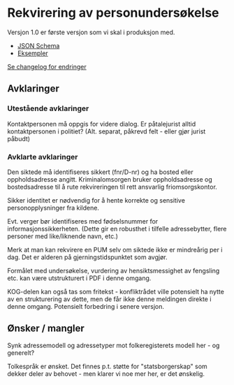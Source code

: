 # Rekvirering av personundersøkelse
Versjon 1.0 er første versjon som vi skal i produksjon med.
* [JSON Schema](1.0/rekvirerePersonundersoekelse.schema.json)
* [Eksempler](1.0/eksempelfiler/)

[Se changelog for endringer](changelog.md)


## Avklaringer
### Utestående avklaringer
 Kontaktpersonen må oppgis for videre dialog.
 Er påtalejurist alltid kontaktpersonen i politiet? (Alt. separat, påkrevd felt - eller gjør jurist påbudt)


### Avklarte avklaringer
Den siktede må identifiseres sikkert (fnr/D-nr)  og ha bosted eller oppholdsadresse angitt.
Kriminalomsorgen bruker oppholdsadresse og bostedsadresse til å rute rekvireringen til rett ansvarlig friomsorgskontor.

Sikker identitet er nødvendig for å hente korrekte og sensitive personopplysninger fra kildene.

Evt. verger bør identifiseres med fødselsnummer for informasjonssikkerheten. (Dette gir en robusthet i tilfelle adressebytter, flere personer med like/liknende navn, etc.)

Merk at man kan rekvirere en PUM selv om siktede ikke er mindreårig per i dag. Det er alderen på gjerningstidspunktet som avgjør.

Formålet med undersøkelse, vurdering av hensiktsmessighet av fengsling etc. kan være utstrukturert i PDF i denne omgang.

KOG-delen kan også tas som fritekst - konfliktrådet ville potensielt ha nytte av en strukturering av dette, men de får ikke denne meldingen direkte i denne omgang. Potensielt forbedring i senere versjon.


## Ønsker / mangler
Synk adressemodell og adressetyper mot folkeregisterets modell her - og generelt?

Tolkespråk er ønsket. Det finnes p.t. støtte for "statsborgerskap" som dekker deler av behovet - men klarer vi noe mer her, er det ønskelig.

